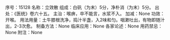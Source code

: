 序号：15128
名称：立效散
组成：白矾（为末）5分，净朴消（为末）5分。
出处：《医统》卷六十五。
主治：喉痹，卒不能言，水浆不入。
加减：None
功效：开喉。
用法用量：土牛膝根洗净，捣汁半盏，入2味和匀。咽漱吐出，有物即随汁出，2-3次愈。
制备方法：None
临床应用：None
各家论述：None
用药禁忌：None
附注：None
